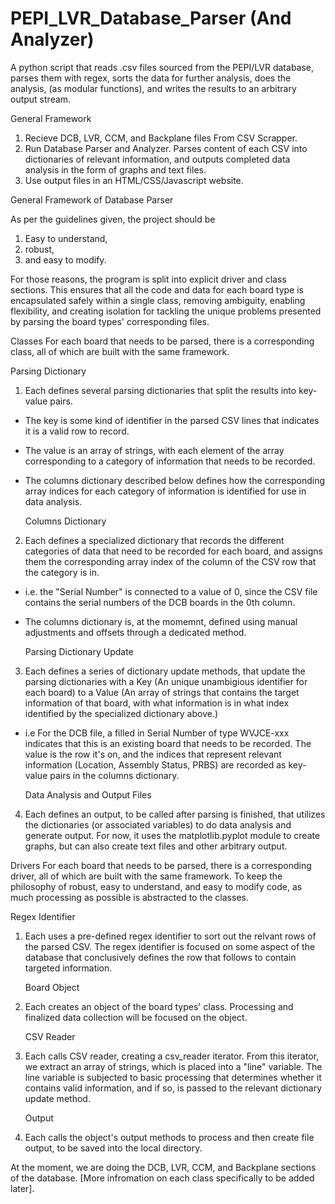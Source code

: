 # PEPI_LVR_Database_Parser (And Analyzer)
A python script that reads .csv files sourced from the PEPI/LVR database, 
parses them with regex, 
sorts the data for further analysis, 
does the analysis, (as modular functions),
and writes the results to an arbitrary output stream.

General Framework
1) Recieve DCB, LVR, CCM, and Backplane files From CSV Scrapper.
2) Run Database Parser and Analyzer. Parses content of each CSV into dictionaries of relevant information,
and outputs completed data analysis in the form of graphs and text files.
3) Use output files in an HTML/CSS/Javascript website.

General Framework of Database Parser

As per the guidelines given, the project should be 
1) Easy to understand,
2) robust,
3) and easy to modify.

For those reasons, the program is split into explicit driver and class sections. 
This ensures that all the code and data for each board type is encapsulated safely within a single class, 
removing ambiguity, enabling flexibility, 
and creating isolation for tackling the unique problems presented by parsing the board types' corresponding files.

Classes
For each board that needs to be parsed, there is a corresponding class, all of which are built with the same framework.

   Parsing Dictionary
1) Each defines several parsing dictionaries that split the results into key-value pairs. 
- The key is some kind of identifier in the parsed CSV lines that indicates it is a valid row to record.
- The value is an array of strings, with each element of the array corresponding to a category of information that needs to be recorded.
- The columns dictionary described below defines how the corresponding array indices for each category of information is identified 
for use in data analysis.
   
   Columns Dictionary
2) Each defines a specialized dictionary that records the different categories of data that need to be recorded for each board,
and assigns them the corresponding array index of the column of the CSV row that the category is in. 
- i.e. the "Serial Number" is connected to a value of 0, since the CSV file contains the serial numbers of the DCB boards in the 0th column.
- The columns dictionary is, at the momemnt, defined using manual adjustments and offsets through a dedicated method.
   
   Parsing Dictionary Update
3) Each defines a series of dictionary update methods, that update the parsing dictionaries with a Key (An unique unambigious identifier for each board) to a Value (An array of strings that contains the target information of that board, with what information is in what index identified by the specialized dictionary above.)
- i.e For the DCB file, a filled in Serial Number of type WVJCE-xxx indicates that this is an existing board that needs to be recorded. The value is the row it's on, and the indices that represent relevant information (Location, Assembly Status, PRBS) are recorded as key-value pairs in the columns dictionary.

   Data Analysis and Output Files
4) Each defines an output, to be called after parsing is finished, that utilizes the dictionaries (or associated variables) to
do data analysis and generate output. For now, it uses the matplotlib.pyplot module to create graphs, but can also create text files and other arbitrary output.

Drivers
For each board that needs to be parsed, there is a corresponding driver, all of which are built with the same framework.
To keep the philosophy of robust, easy to understand, and easy to modify code, as much processing as possible is abstracted to the classes.
  
  Regex Identifier
1) Each uses a pre-defined regex identifier to sort out the relvant rows of the parsed CSV. The regex identifier 
is focused on some aspect of the database that conclusively defines the row that follows to contain targeted information.

   Board Object
2) Each creates an object of the board types' class. Processing and finalized data collection will be focused on
the object.
  
   CSV Reader
3) Each calls CSV reader, creating a csv_reader iterator. From this iterator, we extract an array of strings, which is placed
into a "line" variable. The line variable is subjected to basic processing that determines whether it contains valid information,
and if so, is passed to the relevant dictionary update method.

   Output
4) Each calls the object's output methods to process and then create file output, to be saved into the local directory.

At the moment, we are doing the DCB, LVR, CCM, and Backplane sections of the database.
[More infromation on each class specifically to be added later].
